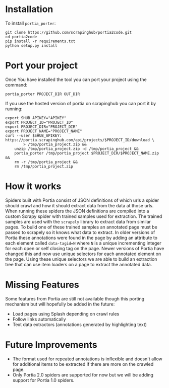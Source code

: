 Installation
============

To install `portia_porter`:

    git clone https://github.com/scrapinghub/portia2code.git
    cd portia2code
    pip install -r requirements.txt
    python setup.py install    


Port your project
=================

Once You have installed the tool you can port your project using the command:

    portia_porter PROJECT_DIR OUT_DIR


If you use the hosted version of portia on scrapinghub you can port it by
running:

    export SHUB_APIKEY="APIKEY"
    export PROJECT_ID="PROJECT_ID"
    export PROJECT_DIR="PROJECT_DIR"
    export PROJECT_NAME="PROJECT_NAME"
    curl --user $SHUB_APIKEY: https://portia.scrapinghub.com/api/projects/$PROJECT_ID/download \
            > /tmp/portia_project.zip &&
        unzip /tmp/portia_project.zip -d /tmp/portia_project &&
        portia_porter /tmp/portia_project $PROJECT_DIR/$PROJECT_NAME.zip &&
        rm -r /tmp/portia_project &&
        rm /tmp/portia_project.zip

How it works
============

Spiders built with Portia consist of JSON definitions of which urls a spider
should crawl and how it should extract data from the data at those urls.
When running these spiders the JSON definitions are compiled into a custom
Scrapy spider with trained samples used for extraction. The trained samples
are used with the `scrapely` library to extract data from similar pages. To
build one of these trained samples an annotated page must be passed to scrapely
so it knows what data to extract. In older versions of Portia these annotations
were found in the page by adding an attribute to each element called
`data-tagid=N` where `N` is a unique incrementing integer for each open or self
closing tag on the page. Newer versions of Portia have changed this and now use
unique selectors for each annotated element on the page. Using these unique
selectors we are able to build an extraction tree that can use item loaders on
a page to extract the annotated data.


Missing Features
================

Some features from Portia are still not available though this porting mechanism
but will hopefully be added in the future:

* Load pages using Splash depending on crawl rules
* Follow links automatically
* Text data extractors (annotations generated by highlighting text)


Future Improvements
===================

* The format used for repeated annotations is inflexible and doesn't allow for
  additional items to be extracted if there are more on the crawled page.
* Only Portia 2.0 spiders are supported for now but we will be adding support
  for Portia 1.0 spiders.
